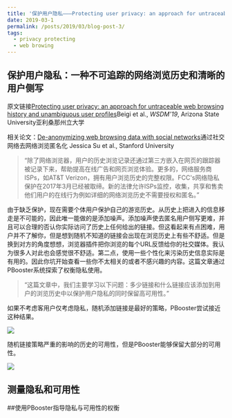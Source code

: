 ```yaml
---
title: '保护用户隐私———Protecting user privacy: an approach for untraceable web browsing history and unambiguous user profiles'
date: 2019-03-1
permalink: /posts/2019/03/blog-post-3/
tags:
  - privacy protecting
  - web browing
---
```



## 保护用户隐私：一种不可追踪的网络浏览历史和清晰的用户侧写

原文链接[Protecting user privacy: an approach for untraceable web browsing history and unambiguous user profiles](https://arxiv.org/abs/1811.09340)Beigi et al., *WSDM’19*, Arizona State University亚利桑那州立大学

相关论文：[De-anonymizing web browsing data with social networks](https://cs.stanford.edu/~jtysu/2017-04-07.pdf)通过社交网络去网络浏览匿名化 Jessica Su et al., Stanford University

> “除了网络浏览器，用户的历史浏览记录还通过第三方嵌入在网页的跟踪器被记录下来，帮助提高在线广告和网页浏览体验。更多的，网络服务商ISPs，如AT&T Verizon，拥有用户浏览历史的完整权限。FCC's网络隐私保护在2017年3月已经被取缔。新的法律允许ISPs监控，收集，共享和售卖他们用户的在线行为例如详细的网络浏览历史不需要授权和匿名。”

由于缺乏保护，现在需要个体用户保护自己的游览历史。从历史上把进入的信息移走是不可能的，因此唯一能做的是添加噪声。添加噪声使去匿名用户侧写更难，并且可以合理的否认你实际访问了历史上任何给出的链接。但这看起来有点困难，用户并不了解你，但是想到随机不知道的链接会出现在浏览历史上有些不舒适。但是换到对方的角度想想，浏览器插件把你浏览的每个URL反馈给你的社交媒体。我认为很多人对此也会感觉很不舒适。第二点，使用一些个性化来污染历史信息实际是有用的。因此你坑开始查看一些你不太相关的或者不感兴趣的内容。这篇文章通过PBooster系统探索了权衡隐私使用。

> “这篇文章中，我们主要学习以下问题：多少链接和什么链接应该添加到用户的浏览历史中以保护用户隐私的同时保留高可用性。”

如果不考虑客用户仅考虑隐私，随机添加链接是最好的策略，PBooster尝试接近这种结果。

![](/Users/taosuliya/Project/github-page/serea.github.io/images/recipes/PUP/image2.jpeg)

随机链接策略严重的影响的历史的可用性，但是PBooster能够保留大部分的可用性。

![](/Users/taosuliya/Project/github-page/serea.github.io/images/recipes/PUP/image3.jpeg)

## 测量隐私和可用性

##使用PBooster指导隐私与可用性的权衡